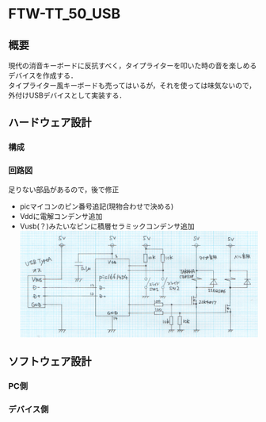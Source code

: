 # FTW-TT_50_USB  

## 概要  
現代の消音キーボードに反抗すべく，タイプライターを叩いた時の音を楽しめるデバイスを作成する．  
タイプライター風キーボードも売ってはいるが，それを使っては味気ないので，外付けUSBデバイスとして実装する．  

## ハードウェア設計  
### 構成  
### 回路図　　
足りない部品があるので，後で修正
* picマイコンのピン番号追記(現物合わせで決める)  
* Vddに電解コンデンサ追加  
* Vusb(？)みたいなピンに積層セラミックコンデンサ追加  
![schmatic](./資料/schematic.png)  

## ソフトウェア設計  
### PC側  
### デバイス側
